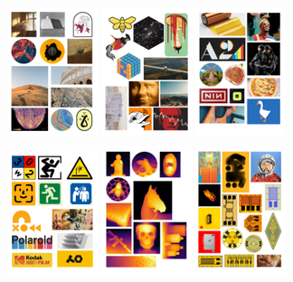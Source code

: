 
<p align="center">
  <img src="static/0.png" alt="0" style="width: 32%; height: auto;"/>
  <img src="static/1.png" alt="1" style="width: 32%; height: auto;"/>
  <img src="static/2.png" alt="2" style="width: 32%; height: auto;"/>
</p>
<p align="center">
  <img src="static/3.png" alt="3" style="width: 32%; height: auto;"/>
  <img src="static/4.png" alt="4" style="width: 32%; height: auto;"/>
  <img src="static/5.png" alt="5" style="width: 32%; height: auto;"/>
</p>
